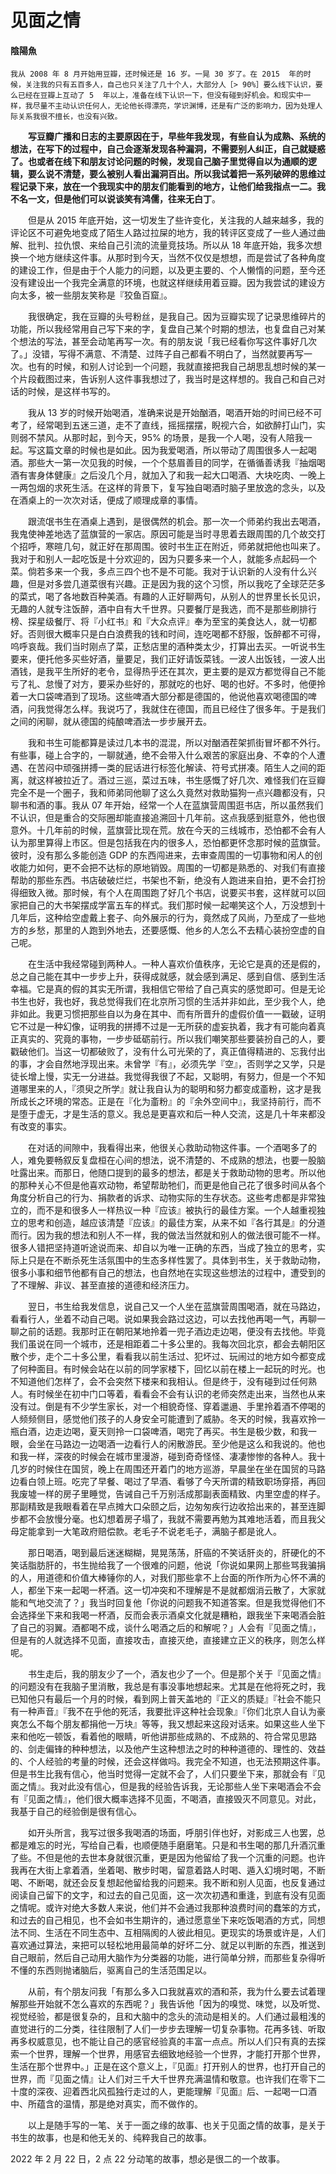 # 见面之情

#### 陰陽魚

    我从 2008 年 8 月开始用豆瓣，还时候还是 16 岁。一晃 30 岁了。在 2015  年的时候，关注我的只有五百多人，自己也只关注了几十个人，大部分人［> 90%］要么线下认识，要么已经在豆瓣上互动了 5  年以上，准备在线下认识一下，但没有碰到好机会。和现实中一样，我尽量不主动认识任何人，无论他长得漂亮，学识渊博，还是有广泛的影响力，因为处理人际关系我很不擅长，也没有兴致。

　　**写豆瓣广播和日志的主要原因在于，早些年我发现，有些自认为成熟、系统的想法，在写下的过程中，自己会逐渐发现各种漏洞，不需要别人纠正，自己就疑惑了。也或者在线下和朋友讨论问题的时候，发现自己脑子里觉得自以为通顺的逻辑，要么说不清楚，要么被别人看出漏洞百出。所以我试着把一系列破碎的思维过程记录下来，放在一个我现实中的朋友们能看到的地方，让他们给我指点一二。我不名一文，但是他们可以说谈笑有鸿儒，往来无白丁**。

　　但是从 2015  年底开始，这一切发生了些许变化，关注我的人越来越多，我的评论区不可避免地变成了陌生人路过拉屎的地方，我的转评区变成了一些人通过曲解、批判、拉仇恨、来给自己引流的流量竞技场。所以从  18  年底开始，我多次想换一个地方继续这件事。从那时到今天，当然不仅仅是想想，而是尝试了各种角度的建设工作，但是由于个人能力的问题，以及更主要的、个人懒惰的问题，至今还没有建设出一个我完全满意的环境，也就这样继续用着豆瓣。因为我尝试的建设方向太多，被一些朋友笑称是『狡鱼百窟』。

　　我很确定，我在豆瓣的头号粉丝，是我自己。因为豆瓣实现了记录思维碎片的功能，所以我经常用自己写下来的字，复盘自己某个时期的想法，也复盘自己对某个想法的写法，甚至会动笔再写一次。有的朋友说「我已经看你写这件事好几次了。」没错，写得不满意、不清楚、过阵子自己都看不明白了，当然就要再写一次。也有的时候，和别人讨论到一个问题，我就直接把我自己胡思乱想时候的某一个片段截图过来，告诉别人这件事我想过了，我当时是这样想的。我自己和自己对话的时候，是这样书写的。

　　我从 13  岁的时候开始喝酒，准确来说是开始酗酒，喝酒开始的时间已经不可考了，经常喝到五迷三道，走不了直线，摇摇摆摆，睨视六合，如欲醉打山门，实则弱不禁风。从那时起，到今天，95%   的场景，是我一个人喝，没有人陪我一起。写这篇文章的时候也是如此。因为我爱喝酒，所以带动了周围很多人一起喝酒。那些大一第一次见我的时候，一个个慈眉善目的同学，在循循善诱我『抽烟喝酒有害身体健康』之后没几个月，就加入了和我一起大口喝酒、大块吃肉、一晚上一两包烟的求死生活。在这样的背景下，复写独自喝酒时脑子里放逸的念头，以及在酒桌上的一次次对话，便成了顺理成章的事情。

　　跟流氓书生在酒桌上遇到，是很偶然的机会。那一次一个师弟约我出去喝酒，我鬼使神差地选了蓝旗营的一家店。原因可能是当时寻思着去跟周围的几个故交打个招呼，寒暄几句，就正好在那周围。彼时书生正在附近，师弟就把他也叫来了。我对于和别人一起吃饭是十分欢迎的，因为只要多来一个人，就能多点起码一个菜。倘若多来一个我，多点三四个也不是不可能。我对于认识新的人没有什么兴趣，但是对多尝几道菜很有兴趣。正是因为我的这个习惯，所以我吃了全球茫茫多的菜式，喝了各地数百种美酒。有趣的人正好聊两句，从别人的世界里长长见识，无趣的人就专注饭醉，酒中自有大千世界。只要餐厅是我选，而不是那些刷排行榜、探星级餐厅、将『小红书』和『大众点评』奉为至宝的美食达人，就一切都好。否则很大概率只是白白浪费我的钱和时间，连吃喝都不舒服，饭醉都不可得，呜呼哀哉。我们当时刚点了菜，正愁店里的酒种类太少，打算出去买。一听说书生要来，便托他多买些好酒，量要足，我们正好请饭菜钱。一波人出饭钱，一波人出酒钱，是我平生所好的老令，显得热乎还在其次，更主要的是双方都觉得自己不能亏了礼、怠慢了对方，要采办些好的，那就吃的也好、喝的也好。不多时，他便拎着一大口袋啤酒到了现场。这些啤酒大部分都是德国的，他说他喜欢喝德国的啤酒，问我觉得怎么样。我说巧了，我就住在德国，而且已经住了很多年。于是我们之间的闲聊，就从德国的纯酿啤酒法一步步展开去。

　　我和书生可能都算是读过几本书的混混，所以对酗酒茬架抓街冒坏都不外行。有些事，碰上合字的，一聊就通，绝不会带入什么艰苦的家庭出身、不幸的个人遭遇、在苦闷中顽强拼搏一类的屁话进行标签化解读、符号式拼凑。陌生人之间的距离，就这样被拉近了。酒过三巡，菜过五味，书生感慨了好几次、难怪我们在豆瓣完全不是一个圈子，我和师弟同他聊了这么久竟然对救助猫狗一点兴趣都没有，只聊书和酒的事。我从  07  年开始，经常一个人在蓝旗营周围逛书店，所以虽然我们不认识，但是重合的交际圈却能直接追溯回十几年前。这点我感到挺意外，他也很意外。十几年前的时候，蓝旗营比现在荒。放在今天的三线城市，恐怕都不会有人认为那里算得上市区。但是包括我在内的很多人，恐怕都更怀念那时候的蓝旗营。彼时，没有那么多能创造  GDP  的东西闯进来，去审查周围的一切事物和闲人的创收能力如何，更不会把不达标的原地销毁。周围的一切都是熟悉的、对我们有直接帮助的那些东西。书店破破烂烂，书架也不新，绝没有人跑进来自拍，更不会打扮得细致入微。那时候，有个人在周围跑了好几个书店，说要买书套，这样就可以回家把自己的大书架摆成学富五车的样式。我们那时候一起嘲笑这个人，万没想到十几年后，这种给空虚戴上套子、向外展示的行为，竟然成了风尚，乃至成了一些地方的乡愁，那里的人跑到外地去，还要感慨、他乡的人怎么不去精心装扮空虚的自己呢。

　　在生活中我经常碰到两种人。一种人喜欢价值秩序，无论它是真的还是假的，总之自己能在其中一步步上升，获得成就感，就会感到满足、感到自信、感到生活幸福。它是真的假的其实无所谓，我相信它带给了自己真实的感觉即可。但是无论书生也好，我也好，我总觉得我们在北京所习惯的生活并非如此，至少我个人，绝非如此。我更习惯把那些自以为身在其中、而有所晋升的虚假价值一一戳破，证明它不过是一种幻像，证明我的拼搏不过是一无所获的虚妄执着，我才有可能向着真正真实的、究竟的事物，一步步砥砺前行。所以我们嘲笑那些要装扮自己的人，要戳破他们。当这一切都破败了，没有什么可光荣的了，真正值得精进的、忘我付出的事，才会自然地浮现出来。未曾学『有』，必须先学『空』，否则学之又学，只是徒长增上慢，实无一分进益。我觉得我很了不起，又聪明，有努力，但是一个不知道哪里来的人，『须臾之所学』就让我自认为的聪明和努力都变成齑粉，这才是我所成长之环境的常态。正是在『化为齑粉』的『余外空间中』，我坚持前行，而不是堕于虚无，才是生活的意义。我总是更喜欢和后一种人交流，这是几十年来都没有改变的事实。

　　在对话的间隙中，我看得出来，他很关心救助动物这件事。一个酒喝多了的人，难免要畅叙反复盘桓在心间的想法，说不清楚的、不成熟的想法，也要一股脑吐露出来。而那日，他随口提到的最多的想法，都是关于救助动物的思考。所以他的那种关心不但是他喜欢动物，希望帮助牠们，而更是他自己花了很多时间从各个角度分析自己的行为、捐款者的诉求、动物实际的生存状态。这些考虑都是非常独立的，而不是和很多人一样热议一种『应该』被执行的最佳方案。一个人越重视独立的思考和创造，越应该清楚『应该』的最佳方案，从来不如『各行其是』的分道而行。因为我的想法和别人不一样，我的做法当然就和别人的做法很可能不一样。很多人错把坚持道听途说而来、却自以为唯一正确的东西，当成了独立的思考，实际上只是在不断杀死生活氛围中的生态多样性罢了。具体到书生，关于救助动物，很多小事和细节他都有自己的想法，也自然地在实现这些想法的过程中，遭受到的了不理解、非议、甚至直接的道德和经济压力。

　　翌日，书生给我发信息，说自己又一个人坐在蓝旗营周围喝酒，就在马路边，看看行人，坐着不动自己喝。说如果我会路过这边，可以去找他再喝一气，再聊一聊之前的话题。我那时正在朝阳某地拎着一兜子酒边走边喝，便没有去找他。毕竟我们虽说在同一个城市，还是相距着二十多公里的。我每次回北京，都会去朝阳区散个步，走个二十多公里，看看我以前生活过、犯坏过、玩闹过的地方如今都变成了何种面目。有时候会站在以前的同学家楼下，回忆以前在楼上一起玩的时光。也不知道他们怎样了，会不会突然下楼来和我相认。但是终于，没有碰到过任何熟人。有时候坐在初中门口等着，看看会不会有认识的老师突然走出来，当然也从来没有过。倒是有不少学生家长，对一个相貌奇怪、穿着邋遢、手里拎着酒不停喝的人频频侧目，感觉他们孩子的人身安全可能遭到了威胁。冬天的时候，我喜欢拎一瓶白酒，边走边喝，夏天则拎一口袋啤酒，喝完了再买。书生是极少数，和我一眼，会坐在马路边一边喝酒一边看行人的闲散游民。至少他是这么和我说的。他也和我一样，深夜的时候会在城市里漫游，碰到奇奇怪怪、凄凄惨惨的各种人。我十几岁的时候住在国贸，晚上在周围还开着门的地方巡游，早晨坐在坐在国贸的马路边看白领上班。吃完了早餐、喝过了早酒、看够了今天所谓的精致职场穿搭，再回我废墟一样的房子里睡觉，告诫自己千万别活成那副表面精致、内里空虚的样子。那副精致是我眼看着在早点摊大口朵颐之后，边匆匆疾行边收拾出来的，甚至连脚步都不会放慢分毫。也幻想着房子塌了，我就不需要再勉为其难地活着，而且我父母定能拿到一大笔政府赔偿款。老毛子不说老毛子，满脑子都是讹人。

　　那日喝酒，喝到最后迷迷糊糊，晃晃荡荡，肝癌的不笑话肝炎的，肝硬化的不笑话脂肪肝的，书生抛给我了一个很难的问题，他说「你说如果网上那些骂我骗捐的人，用道德和价值大棒锤你的人，对我们那些拿不上台面的所作所为心怀不满的人，都坐下来一起喝一杯酒。这一切冲突和不理解是不是就都烟消云散了，大家就能和气地交流了？」我当时回复他「你说的问题我不知道答案。但是我觉得他们不会选择坐下来和我喝一杯酒，反而会表示酒桌文化就是糟粕，跟我坐下来喝酒会脏了自己的羽翼。酒都喝不成，谈什么喝酒之后的和解呢？」人会有『见面之情』，但是有的人就选择不见面，直接攻击，直接灭绝，直接建立正义的秩序，则怎么样呢。

　　书生走后，我的朋友少了一个，酒友也少了一个。但是那个关于『见面之情』的问题没有在我脑子里消散，我总是有事没事地想起来。尤其是在他将死之时，我已知他只有最后一个月的时候，看到网上普天盖地的『正义的质疑』『社会不能只有一种声音』『我不在乎他的死活，我要批评这种社会现象』『你们北京人自认为豪爽怎么不每个朋友都捐他一万块』等等，我又想起来这段对话来。如果这些人坐下来和他吃一顿饭，看着他的眼睛，听他讲那些成熟的、不成熟的、符合常见思路的、剑走偏锋的种种想法，以及他产生这种想法之时的种种道德的、理性的、效益的、个人经验的考量的时候，还会这样做吗。我完全不知道，也无法预期这件事。但是书生比我有信心，他当时觉得一定就不会了，人们只要坐下来，那就会有『见面之情』。我对此没有信心，但是我的经验告诉我，无论那些人坐下来喝酒会不会有『见面之情』，他们很大概率选择不见面，不喝酒，直接毁灭不同意见。对此，我基于自己的经验倒是很有信心。

　　如开头所言，我写过很多我喝酒的场面，呼朋引伴也好，对影成三人也罢，总都是难忘的时光，写给自己看，也顺便随手磨磨笔。只是和书生喝的那几升酒沉重了些。不但是他的去世本身就很沉重，更是因为他留给了我一个沉重的问题。也许我再在大街上拿着酒，坐着喝、散步时喝，留意着路人时喝、遁入幻境时喝，不断喝、不断喝，就还会反复想起他留给我的问题来。我不断和别人见面，也反复通过阅读自己留下的文字，和过去的自己见面，这一次次初遇和重逢，到底有没有见面之情呢。或许对绝大多数人来说，他们并不会通过我那种浪费时间的蠢笨的方式，和过去的自己相见，也不会如书生期许的，通过愿意坐下来吃饭喝酒的方式，同想法不同、生活在不同生态中、互相隔阂的人彼此相见。更现实的场景或许是，人们喜欢通过算法，来把可以轻松地用最简单的好坏二分、就足以判断的东西，推送到自己眼前，然后自己动用大脑作为分类器的功能，进行简单分辨，而那些复杂得听不懂的东西则抛诸脑后，驱离自己的生活范围足以。

　　从前，有个朋友问我「有那么多入口我就喜欢的酒和茶，我为什么要去试着理解那些开始就不怎么喜欢的东西呢？」我告诉他「因为的嗅觉、味觉，以及听觉、视觉经验，都是很复杂的，且和大脑中的念头的流动是相关的。人们通过最粗浅的直觉进行的二分类，往往限制了人们一步步去理解一切复杂事物。花再多钱、听取再多权威意见，也不能让自己的感官经验真的丰富一点点。所以人们只有真的去探索一个世界，理解一个世界，用感官去细致地经验一个世界，才能打开那个世界，生活在那个世界中。」正是在这个意义上，『见面』打开别人的世界，也打开自己的世界，而『见面之情』让人们对三千大千世界充满温情和敬意。也许我们在零下二十度的深夜、迎着西北风孤独行走过的人，更能理解『见面』后、一起喝一口酒中、所蕴含的温情，那是绝对真实，而不做作的。

　　以上是随手写的一笔、关于一面之缘的故事、也关于见面之情的故事，是关于书生的故事，也是和他无关的、纯粹我自己的故事。

2022 年 2 月 22 日，2 点 22 分动笔的故事，想必是很二的一个故事。